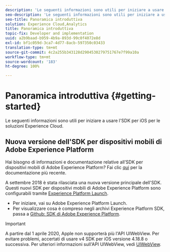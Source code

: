 ```yaml
---
description: 'Le seguenti informazioni sono utili per iniziare a usare l''SDK per iOS per le soluzioni Experience Cloud '
seo-description: 'Le seguenti informazioni sono utili per iniziare a usare l''SDK per iOS per le soluzioni Experience Cloud '
seo-title: Panoramica introduttiva
solution: Experience Cloud,Analytics
title: Panoramica introduttiva
topic-fix: Developer and implementation
uuid: a2b9baad-b959-4b9a-893d-99c0f4072e8d
exl-id: bf1c059d-3ca7-4d77-8acb-597350c03433
translation-type: tm+mt
source-git-commit: 4c2a255b343128d2904530279751767e7f99a10a
workflow-type: tm+mt
source-wordcount: '183'
ht-degree: 100%

---
```


# Panoramica introduttiva {#getting-started}

Le seguenti informazioni sono utili per iniziare a usare l&#39;SDK per iOS per le soluzioni Experience Cloud.

## Nuova versione dell&#39;SDK per dispositivi mobili di Adobe Experience Platform

Hai bisogno di informazioni e documentazione relative all’SDK per dispositivi mobili di Adobe Experience Platform? Fai clic [qui](https://aep-sdks.gitbook.io/docs/) per la documentazione più recente.

A settembre 2018 è stata rilasciata una nuova versione principale dell&#39;SDK. Questi nuovi SDK per dispositivi mobili di Adobe Experience Platform sono configurabili tramite [Experience Platform Launch](https://www.adobe.com/it/experience-platform/launch.html).

* Per iniziare, vai su Adobe Experience Platform Launch.
* Per visualizzare cosa è compreso negli archivi Experience Platform SDK, passa a [Github: SDK di Adobe Experience Platform](https://github.com/Adobe-Marketing-Cloud/acp-sdks).

>[!IMPORTANT]
>
>A partire dal 1 aprile 2020, Apple non supporterà più l&#39;API UIWebView. Per evitare problemi, accertati di usare v4 SDK per iOS versione 4.18.8 o successiva. Per ulteriori informazioni sull&#39;API UIWebView, vedi [UIWebView](https://developer.apple.com/documentation/uikit/uiwebview).
